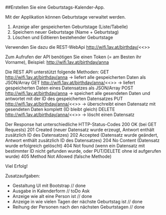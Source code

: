 ##Erstellen Sie eine Geburtstags-Kalender-App.

Mit der Applikation können Geburtstage verwaltet werden.
1. Anzeige aller gespeicherten Geburtstage (Liste/Tabelle)
2. Speichern neuer Geburtstage (Name + Geburtstag)
3. Löschen und Editieren bestehender Geburtstage

Verwenden Sie dazu die REST-WebApi http://wifi.1av.at/birthday/<<<TOKEN>>>

Zum Aufrufen der API benötigen Sie einen Token (= am Besten ihr Vorname), Beispiel: http://wifi.1av.at/birthday/anna

Die REST API unterstützt folgende Methoden:
GET http://wifi.1av.at/birthday/anna -> liefert alle gespeicherten Daten als JSON/Array
GET http://wifi.1av.at/birthday/anna/<<<ID>>> -> liefert gespeicherten Daten eines Datensatzes als JSON/Array
POST http://wifi.1av.at/birthday/anna -> speichert alle gesendeten Daten und antwortet mit der ID des gespeicherten Datensatzes
PUT http://wifi.1av.at/birthday/anna/<<<ID>>> -> überschreibt einen Datensatz mit gesendeten Daten komplett (ID bleibt gleich)
DELETE http://wifi.1av.at/birthday/anna/<<<ID>>> -> löscht einen Datensatz

Der Response hat unterschiedliche HTTP-Status-Codes
200 OK (bei GET Requests)
201 Created (neuer Datensatz wurde erzeugt, Antwort enthält zusätzlich ID des Datensatzes)
202 Accepted (Datensatz wurde geändert, Antwort enthält zusätzlich ID des Datensatzes)
204 No Content (Datensatz wurde erfolgreich gelöscht)
404 Not found (wenn ein Datensatz mit bestimmter ID nicht gefunden wurde, oder PUT/DELETE ohne id aufgerufen wurde)
405 Method Not Allowed (falsche Methode)

Viel Erfolg!

Zusatzaufgaben:
- Gestaltung UI mit Bootstrap // done
- Ausgabe in Kalenderform  // toDo Ask
- Anzeige wie alt eine Person ist // done
- Anzeige in wie vielen Tagen der nächste Geburtstag ist // done
- Reihung der Personen nach den nächsten Geburtstagen // done